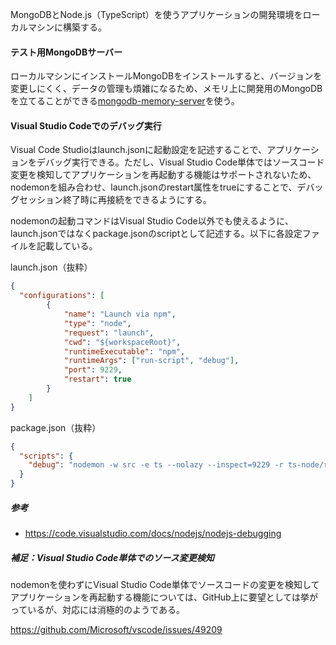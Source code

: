 MongoDBとNode.js（TypeScript）を使うアプリケーションの開発環境をローカルマシンに構築する。

#### テスト用MongoDBサーバー

ローカルマシンにインストールMongoDBをインストールすると、バージョンを変更しにくく、データの管理も煩雑になるため、メモリ上に開発用のMongoDBを立てることができる[mongodb-memory-server](https://www.npmjs.com/package/mongodb-memory-server)を使う。

#### Visual Studio Codeでのデバッグ実行

Visual Code Studioはlaunch.jsonに起動設定を記述することで、アプリケーションをデバッグ実行できる。ただし、Visual Studio Code単体ではソースコード変更を検知してアプリケーションを再起動する機能はサポートされないため、nodemonを組み合わせ、launch.jsonのrestart属性をtrueにすることで、デバッグセッション終了時に再接続をできるようにする。

nodemonの起動コマンドはVisual Studio Code以外でも使えるように、launch.jsonではなくpackage.jsonのscriptとして記述する。以下に各設定ファイルを記載している。

launch.json（抜粋）

```json
{
  "configurations": [
        {
            "name": "Launch via npm",
            "type": "node",
            "request": "launch",
            "cwd": "${workspaceRoot}",
            "runtimeExecutable": "npm",
            "runtimeArgs": ["run-script", "debug"],
            "port": 9229,
            "restart": true
        }
    ]
}
```

package.json（抜粋）

```json
{
  "scripts": {
    "debug": "nodemon -w src -e ts --nolazy --inspect=9229 -r ts-node/register ./src/app.ts",
  }
}
```

##### 参考

* https://code.visualstudio.com/docs/nodejs/nodejs-debugging

##### 補足：Visual Studio Code単体でのソース変更検知

nodemonを使わずにVisual Studio Code単体でソースコードの変更を検知してアプリケーションを再起動する機能については、GitHub上に要望としては挙がっているが、対応には消極的のようである。

https://github.com/Microsoft/vscode/issues/49209
